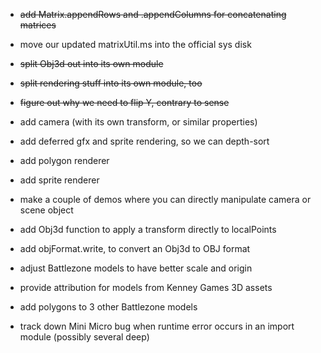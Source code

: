 - ~~add Matrix.appendRows and .appendColumns for concatenating matrices~~

- move our updated matrixUtil.ms into the official sys disk

- ~~split Obj3d out into its own module~~

- ~~split rendering stuff into its own module, too~~

- ~~figure out why we need to flip Y, contrary to sense~~

- add camera (with its own transform, or similar properties)

- add deferred gfx and sprite rendering, so we can depth-sort

- add polygon renderer

- add sprite renderer

- make a couple of demos where you can directly manipulate camera or scene object

- add Obj3d function to apply a transform directly to localPoints

- add objFormat.write, to convert an Obj3d to OBJ format

- adjust Battlezone models to have better scale and origin

- provide attribution for models from Kenney Games 3D assets

- add polygons to 3 other Battlezone models

- track down Mini Micro bug when runtime error occurs in an import module (possibly several deep)
